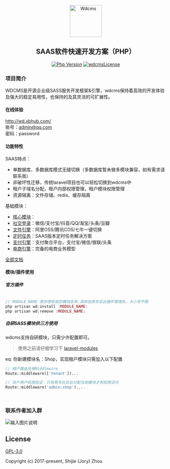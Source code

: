 <p align="center"><a href="http://wd.xbhub.com" target="_blank" rel="noopener noreferrer"><img width="100" src="http://cdn.xbhub.com/wdcms.png" alt="Wdcms"></a></p>

<h2 align="center">SAAS软件快速开发方案（PHP）</h2>

<div align="center">

<a href="https://www.php.net"><img src="https://img.shields.io/badge/php-%3E=7.4-brightgreen.svg?maxAge=2592000" alt="Php Version"></a>
  <a href="https://github.com/mochat-cloud/mochat/blob/master/LICENSE"><img src="https://img.shields.io/badge/license-GPL3-blue" alt="wdcmsLicense"></a>

</div>

### 项目简介

WDCMS是开源企业级SASS服务开发框架&引擎，wdcms保持着高效的开发体验及强大的稳定易用性，也保持的及其灵活的可扩展性。

#### 在线体验
 
http://wd.xbhub.com/  
账号：admin@qq.com  
密码：password  

#### 功能特性

SAAS特点：
*  单数据库、多数据库模式无缝切换（多数据库暂未做多模块兼容，如有需求请联系我）
*  非破坏性迁移，传统laravel项目也可以轻松切换到wdcms中
*  租户子域名分配，租户内部权限管理，租户模块权限管理
*  资源隔离：文件存储、redis、缓存隔离

基础模块：

* [核心模块](https://gitee.com/wdcms/core-module)：
* [社交登录](https://gitee.com/wdcms/social-module)：微信/支付宝/抖音/QQ/淘宝/头条/豆瓣
* [文件引擎](https://gitee.com/wdcms/file-module)：阿里OSS/腾讯COS/七牛一键切换
* [定时任务](https://gitee.com/wdcms/task-module)：SAAS版本定时任务解决方案
* [支付引擎](https://gitee.com/wdcms/payment-module)：支付聚合平台，支付宝/微信/银联/头条
* [电商引擎](https://gitee.com/wdcms/shop-module)：完备的电商业务模型

[全部文档](http://wd.xbhub.com/docs/)

#### 模块/插件使用

##### 官方插件
```php

// MODULE_NAME 是你想安装的模块名称,具体在房东后台插件管理处，大小写不限
php artisan wd:install :MODULE_NAME:
php artisan wd:remove :MODULE_NAME:

```

##### 自研SASS模块供三方使用
wdcms支持自研模块，只需少许配置即可。
> 使用之前请仔细学习下 [laravel-modules](https://github.com/nWidart/laravel-modules)

eq: 你新建模块名：Shop，实现租户模块只需加入以下配置
```php
// 租户路由全局Middlewire
Route::middleware(['tenant'])...

// 住户用户权限验证：只有房东在后台分配当前模块才有权限访问
Route::middleware('admin:shop')....

			
```
### 联系作者加入群

![输入图片说明](http://cdn.xbhub.com/code.jpg)

## License

[GPL-3.0](https://gitee.com/wdcms/wdcms/blob/master/LICENSE)

Copyright (c) 2017-present, Shijie (Jory) Zhou
